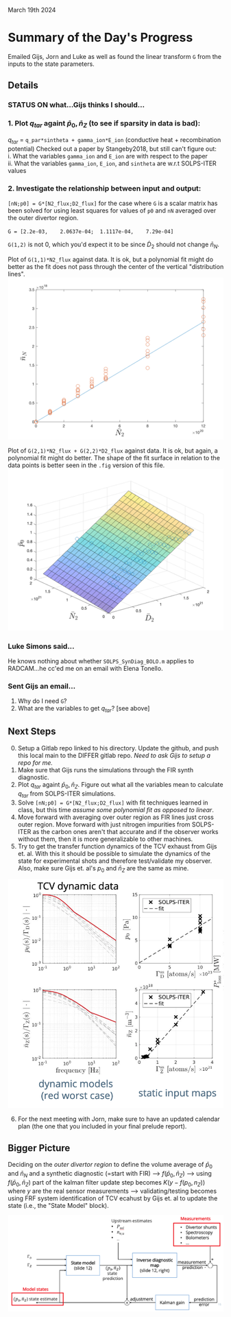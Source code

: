 March 19th 2024

# Summary of the Day's Progress
Emailed Gijs, Jorn and Luke as well as found the linear transform `G` from the inputs to the state parameters.

## Details
### STATUS ON what...Gijs thinks I should...  
### 1. Plot $q_{tar}$ againt $\bar{p}_0, \bar{n}_Z$ (to see if sparsity in data is bad):
$q_{tar}$ = `q_par*sintheta + gamma_ion*E_ion` (conductive heat + recombination potential) Checked out a paper by Stangeby2018, but still can't figure out:  
    i. What the variables `gamma_ion` and `E_ion` are with respect to the paper  
    ii. What the variables `gamma_ion`, `E_ion`, and `sintheta` are w.r.t SOLPS-ITER values
### 2. Investigate the relationship between input and output:
`[nN;p0] = G*[N2_flux;D2_flux]` for the case where `G` is a scalar matrix has been solved for using least squares for values of `p0` and `nN` averaged over the outer divertor region.

`G = [2.2e-03,    2.0637e-04;  1.1117e-04,    7.29e-04]`  

`G(1,2)` is not 0, which you'd expect it to be since $\dot{D}_2$ should not change $\bar{n}_N$.

Plot of `G(1,1)*N2_flux` against data. It is ok, but a polynomial fit might do better as the fit does not pass through the center of the vertical "distribution lines".
![N_flux_vs_n_N](JournalImages/N_flux_vs_n_N.svg)

Plot of `G(2,1)*N2_flux + G(2,2)*D2_flux` against data. It is ok, but again, a polynomial fit might do better. The shape of the fit surface in relation to the data points is better seen in the `.fig` version of this file.
![p0_vs_D2_flux_N2_flux](JournalImages/p0_vs_D2_flux_N2_flux.svg)

### Luke Simons said...
He knows nothing about whether `SOLPS_SynDiag_BOLO.m` applies to RADCAM...he cc'ed me on an email with Elena Tonello.

### Sent Gijs an email...
1. Why do I need `G`?  
2. What are the variables to get $q_{tar}$? [see above]

## Next Steps
0. Setup a Gitlab repo linked to his directory. Update the github, and push this local main to the DIFFER gitlab repo. *Need to ask Gijs to setup a repo for me.*
1. Make sure that Gijs runs the simulations through the FIR synth diagnostic.
2. Plot $q_{tar}$ againt $\bar{p}_0, \bar{n}_Z$. Figure out what all the variables mean to calculate $q_{tar}$ from SOLPS-ITER simulations.
3. Solve `[nN;p0] = G*[N2_flux;D2_flux]` with fit techniques learned in class, but this time *assume some polynomial fit as opposed to linear*.
4. Move forward with averaging over outer region as FIR lines just cross outer region. Move forward with just nitrogen impurities from SOLPS-ITER as the carbon ones aren't that accurate and if the observer works without them, then it is more generalizable to other machines.
5. Try to get the transfer function dynamics of the TCV exhaust from Gijs et. al. With this it should be possible to simulate the dynamics of the state for experimental shots and therefore test/validate my observer. Also, make sure Gijs et. al's $p_0$ and $\bar{n}_Z$ are the same as mine.

![TCV_Exahaust_TF](JournalImages/TCV_Exhaust_TF.png)

6. For the next meeting with Jorn, make sure to have an updated calendar plan (the one that you included in your final prelude report).

## Bigger Picture
Deciding on the *outer divertor region* to define the volume average of $\bar{p}_0$ and $\bar{n}_N$ and a synthetic diagnostic (=start with FIR) --> $f(\bar{p}_0, \bar{n}_Z)$ --> using $f(\bar{p}_0, \bar{n}_Z)$ part of the kalman filter update step becomes $K(y - f(p_0, n_Z))$ where $y$ are the real sensor measurements --> validating/testing becomes using FRF system identification of TCV ecahust by Gijs et. al to update the state (i.e., the "State Model" block).

![Observer_Block_Diagram](JournalImages/Observer_Block_Diagram.png)
